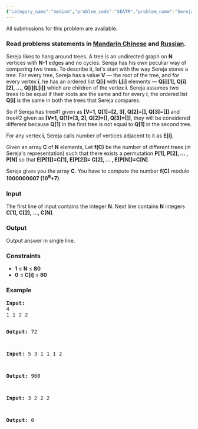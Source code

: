 ```yaml
---
{"category_name":"medium","problem_code":"SEATR","problem_name":"Sereja and Tree","languages_supported":{"0":"ADA","1":"ASM","2":"BASH","3":"BF","4":"C","5":"C99 strict","6":"CAML","7":"CLOJ","8":"CLPS","9":"CPP 4.3.2","10":"CPP 4.9.2","11":"CPP14","12":"CS2","13":"D","14":"ERL","15":"FORT","16":"FS","17":"GO","18":"HASK","19":"ICK","20":"ICON","21":"JAVA","22":"JS","23":"LISP clisp","24":"LISP sbcl","25":"LUA","26":"NEM","27":"NICE","28":"NODEJS","29":"PAS fpc","30":"PAS gpc","31":"PERL","32":"PERL6","33":"PHP","34":"PIKE","35":"PRLG","36":"PYPY","37":"PYTH","38":"PYTH 3.4","39":"RUBY","40":"SCALA","41":"SCM chicken","42":"SCM guile","43":"SCM qobi","44":"ST","45":"TCL","46":"TEXT","47":"WSPC"},"max_timelimit":10,"source_sizelimit":50000,"problem_author":"sereja","problem_tester":"iscsi","date_added":"6-11-2015","tags":{"0":"cook64","1":"dynamic","2":"hard","3":"mathematics","4":"memoization","5":"sereja","6":"tree"},"editorial_url":"http://discuss.codechef.com/problems/SEATR","time":{"view_start_date":1448217000,"submit_start_date":1448217000,"visible_start_date":1448217000,"end_date":1735669800},"layout":"problem"}
---
```

<span class="solution-visible-txt">All submissions for this problem are available.</span><h3> Read problems statements in <a target="_blank" href="http://www.codechef.com/download/translated/COOK64/mandarin/SEATR.pdf">Mandarin Chinese</a> and <a target="_blank" href="http://www.codechef.com/download/translated/COOK64/russian/SEATR.pdf">Russian</a>.</h3>


<p>Sereja likes to hang around trees. A tree is an undirected graph on <b>N</b> vertices with <b>N-1</b> edges and no cycles. Sereja has his own peculiar way of comparing two trees. To describe it, let's start with the way Sereja stores a tree. For every tree, Sereja has a value <b>V</b> — the root of the tree, and for every vertex <b>i</b>, he has an ordered list <b>Q[i]</b> with <b>L[i]</b> elements — <b>Q[i][1], Q[i][2], ..., Q[i][L[i]]</b> which are children of the vertex <b>i</b>. Sereja assumes two trees to be equal if their roots are the same and for every <b>i</b>, the ordered list <b>Q[i]</b> is the same in both the trees that Sereja compares.</p>
<p>
So if Sereja has tree#1 given as <b>[V=1, Q[1]=[2, 3], Q[2]=[], Q[3]=[]]</b> and tree#2 given as <b>[V=1, Q[1]=[3, 2], Q[2]=[], Q[3]=[]]</b>, they will be considered different because <b>Q[1]</b> in the first tree is not equal to <b>Q[1]</b> in the second tree.</p>
<p>
For any vertex <b>i</b>, Sereja calls number of vertices adjacent to it as <b>E[i]</b>.</p>
<p>
Given an array <b>C</b> of <b>N</b> elements, Let <b>f(C)</b> be the number of different trees (in Sereja's representation) such that there exists a permutation <b>P[1], P[2], ... , P[N]</b> so that <b>E[P[1]]=C[1], E[P[2]]= C[2], ... , E[P[N]]=C[N]</b>.</p>
<p>
Sereja gives you the array <b>C</b>. You have to compute the number <b>f(C)</b> modulo <b>1000000007 (10<sup>9</sup>+7)</b>.</p>

<h3>Input</h3>
The first line of input contains the integer <b>N</b>. Next line contains <b>N</b> integers <b>C[1], C[2], ..., C[N]</b>.

<h3>Output</h3>
Output answer in single line. 

<h3>Constraints</h3>
<ul>
<li><b>1</b> ≤ <b>N</b> ≤ <b> 80 </b></li>
<li><b>0</b> ≤ <b>C[i]</b> ≤ <b> 80 </b></li>
</ul>
<h3>Example</h3>
<pre><b>Input:</b>
4
1 1 2 2

<b>Output:</b>
72

<b>Input:</b>
5
3 1 1 1 2

<b>Output:</b>
960

<b>Input:</b>
3
2 2 2

<b>Output:</b>
0
</pre>